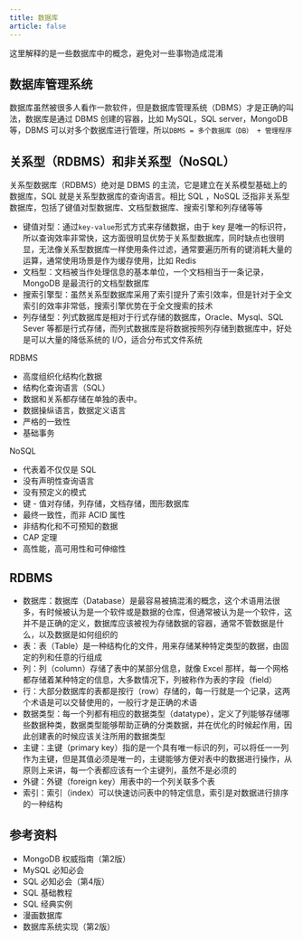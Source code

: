 ```yaml
---
title: 数据库
article: false
---
```


这里解释的是一些数据库中的概念，避免对一些事物造成混淆

## 数据库管理系统

数据库虽然被很多人看作一款软件，但是数据库管理系统（DBMS）才是正确的叫法，数据库是通过 DBMS 创建的容器，比如 MySQL，SQL server，MongoDB 等，DBMS 可以对多个数据库进行管理，所以`DBMS = 多个数据库（DB） + 管理程序`

## 关系型（RDBMS）和非关系型（NoSQL）

关系型数据库（RDBMS）绝对是 DBMS 的主流，它是建立在关系模型基础上的数据库，SQL 就是关系型数据库的查询语言。相比 SQL ，NoSQL 泛指非关系型数据库，包括了键值对型数据库、文档型数据库、搜索引擎和列存储等等

+ 键值对型：通过`key-value`形式方式来存储数据，由于 key 是唯一的标识符，所以查询效率非常快，这方面很明显优势于关系型数据库，同时缺点也很明显，无法像关系型数据库一样使用条件过滤，通常要遍历所有的键消耗大量的运算，通常使用场景是作为缓存使用，比如 Redis
+ 文档型：文档被当作处理信息的基本单位，一个文档相当于一条记录，MongoDB 是最流行的文档型数据库
+ 搜索引擎型：虽然关系型数据库采用了索引提升了索引效率，但是针对于全文索引的效率非常低，搜索引擎优势在于全文搜索的技术
+ 列存储型：列式数据库是相对于行式存储的数据库，Oracle、Mysql、SQL Sever 等都是行式存储，而列式数据库是将数据按照列存储到数据库中，好处是可以大量的降低系统的 I/O，适合分布式文件系统

RDBMS

+ 高度组织化结构化数据
+ 结构化查询语言（SQL）
+ 数据和关系都存储在单独的表中。
+ 数据操纵语言，数据定义语言
+ 严格的一致性
+ 基础事务

NoSQL

+ 代表着不仅仅是 SQL
+ 没有声明性查询语言
+ 没有预定义的模式
+ 键 - 值对存储，列存储，文档存储，图形数据库
+ 最终一致性，而非 ACID 属性
+ 非结构化和不可预知的数据
+ CAP 定理
+ 高性能，高可用性和可伸缩性

## RDBMS

+ 数据库：数据库（Database）是最容易被搞混淆的概念，这个术语用法很多，有时候被认为是一个软件或是数据的仓库，但通常被认为是一个软件，这并不是正确的定义，数据库应该被视为存储数据的容器，通常不管数据是什么，以及数据是如何组织的
+ 表：表（Table）是一种结构化的文件，用来存储某种特定类型的数据，由固定的列和任意的行组成
+ 列：列（column）存储了表中的某部分信息，就像 Excel 那样，每一个网格都存储着某种特定的信息，大多数情况下，列被称作为表的字段（field）
+ 行：大部分数据库的表都是按行（row）存储的，每一行就是一个记录，这两个术语是可以交替使用的，一般行才是正确的术语
+ 数据类型：每一个列都有相应的数据类型（datatype），定义了列能够存储哪些数据种类，数据类型能够帮助正确的分类数据，并在优化的时候起作用，因此创建表的时候应该关注所用的数据类型
+ 主键：主键（primary key）指的是一个具有唯一标识的列，可以将任一一列作为主键，但是其值必须是唯一的，主键能够方便对表中的数据进行操作，从原则上来讲，每一个表都应该有一个主键列，虽然不是必须的
+ 外键：外键（foreign key）用表中的一个列关联多个表
+ 索引：索引（index）可以快速访问表中的特定信息，索引是对数据进行排序的一种结构

## 参考资料

+ MongoDB 权威指南（第2版）
+ MySQL 必知必会
+ SQL 必知必会（第4版）
+ SQL 基础教程
+ SQL 经典实例
+ 漫画数据库
+ 数据库系统实现（第2版）
